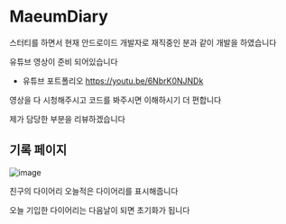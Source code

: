 # MaeumDiary

스터티를 하면서 현재 안드로이드 개발자로 재직중인 분과 같이 개발을 하였습니다   
   
   유튜브 영상이 준비 되어있습니다 

* 유튜브 포트폴리오 <https://youtu.be/6NbrK0NJNDk>

영상을 다 시청해주시고 코드를 봐주시면 이해하시기 더 편합니다   
   
제가 담당한 부분을 리뷰하겠습니다   


기록 페이지
-------------   
  ![image](https://im7.ezgif.com/tmp/07598d6bca0b.jpg)
     
        
친구의 다이어리 오늘적은 다이어리를 표시해줍니다   
   
오늘 기입한 다이어리는 다음날이 되면 초기화가 됩니다

  
      
      






